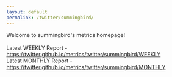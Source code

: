 ```yaml
---
layout: default
permalink: /twitter/summingbird/
---
```

Welcome to summingbird's metrics homepage!
<br><br>
Latest WEEKLY Report - <a href="https://twitter.github.io/metrics/twitter/summingbird/WEEKLY">https://twitter.github.io/metrics/twitter/summingbird/WEEKLY</a>
<br>
Latest MONTHLY Report - <a href="https://twitter.github.io/metrics/twitter/summingbird/MONTHLY">https://twitter.github.io/metrics/twitter/summingbird/MONTHLY</a>
<br>
